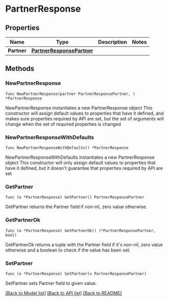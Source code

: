 # PartnerResponse

## Properties

Name | Type | Description | Notes
------------ | ------------- | ------------- | -------------
**Partner** | [**PartnerResponsePartner**](PartnerResponsePartner.md) |  | 

## Methods

### NewPartnerResponse

`func NewPartnerResponse(partner PartnerResponsePartner, ) *PartnerResponse`

NewPartnerResponse instantiates a new PartnerResponse object
This constructor will assign default values to properties that have it defined,
and makes sure properties required by API are set, but the set of arguments
will change when the set of required properties is changed

### NewPartnerResponseWithDefaults

`func NewPartnerResponseWithDefaults() *PartnerResponse`

NewPartnerResponseWithDefaults instantiates a new PartnerResponse object
This constructor will only assign default values to properties that have it defined,
but it doesn't guarantee that properties required by API are set

### GetPartner

`func (o *PartnerResponse) GetPartner() PartnerResponsePartner`

GetPartner returns the Partner field if non-nil, zero value otherwise.

### GetPartnerOk

`func (o *PartnerResponse) GetPartnerOk() (*PartnerResponsePartner, bool)`

GetPartnerOk returns a tuple with the Partner field if it's non-nil, zero value otherwise
and a boolean to check if the value has been set.

### SetPartner

`func (o *PartnerResponse) SetPartner(v PartnerResponsePartner)`

SetPartner sets Partner field to given value.



[[Back to Model list]](../README.md#documentation-for-models) [[Back to API list]](../README.md#documentation-for-api-endpoints) [[Back to README]](../README.md)



